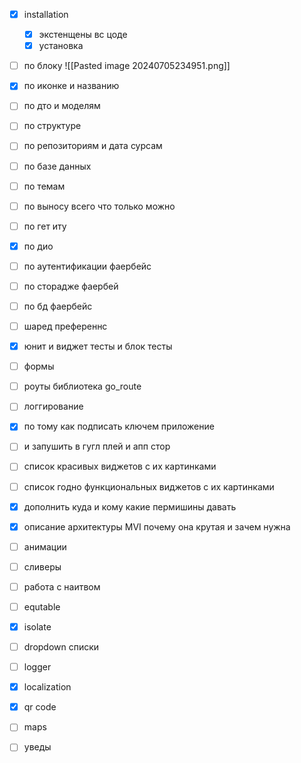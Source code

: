 - [x] installation
	- [x]  экстенщены вс цоде
	- [x] установка
- [ ] по блоку ![[Pasted image 20240705234951.png]]
- [x] по иконке и названию
- [ ] по дто и моделям
- [ ] по структуре 
- [ ] по репозиториям и дата сурсам
- [ ] по базе данных 
- [ ] по темам 
- [ ] по выносу всего что только можно 
- [ ] по гет иту
- [x] по дио
- [ ] по аутентификации фаербейс
- [ ] по сторадже фаербей
- [ ] по бд фаербейс
- [ ] шаред преференнс
- [x] юнит и виджет тесты и блок тесты
- [ ] формы
- [ ] роуты библиотека go_route
- [ ] логгирование
- [x] по тому как подписать ключем приложение
- [ ] и запушить в гугл плей и апп стор
- [ ] список красивых виджетов с их картинками
- [ ]  список годно функциональных виджетов с их картинками
- [x] дополнить куда и кому какие пермишины давать
- [x] описание архитектуры MVI почему она крутая и зачем нужна
- [ ] анимации
- [ ] сливеры
- [ ] работа с наитвом
- [ ] equtable
- [x] isolate
- [ ] dropdown списки
- [ ] logger
- [x] localization
- [x] qr code
- [ ] maps
- [ ] уведы
      
      
      
